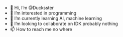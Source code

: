 - 👋 Hi, I’m @Ducksster
- 👀 I’m interested in programming
- 🌱 I’m currently learning AI, machine learning
- 💞️ I’m looking to collaborate on IDK probably nothing
- 📫 How to reach me no where

<!---
Ducksster/Ducksster is a ✨ special ✨ repository because its `README.md` (this file) appears on your GitHub profile.
You can click the Preview link to take a look at your changes.
--->
